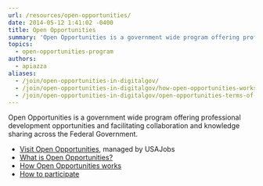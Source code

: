 ```yaml
---
url: /resources/open-opportunities/
date: 2014-05-12 1:41:02 -0400
title: Open Opportunities
summary: 'Open Opportunities is a government wide program offering professional development opportunities and facilitating collaboration and knowledge sharing across the Federal Government.'
topics:
  - open-opportunities-program
authors:
  - apiazza
aliases:
  - /join/open-opportunities-in-digitalgov/
  - /join/open-opportunities-in-digitalgov/how-open-opportunities-works/
  - /join/open-opportunities-in-digitalgov/open-opportunities-terms-of-use/
---
```


<div class="deck">Open Opportunities is a government wide program offering professional development opportunities and facilitating collaboration and knowledge sharing across the Federal Government.</div>

- [Visit Open Opportunities](https://openopps.usajobs.gov/), managed by USAJobs
- [What is Open Opportunities?](https://usajobs.github.io/openopps-help/)
- [How Open Opportunities works](https://usajobs.github.io/openopps-help/opportunity/)
- [How to participate](https://usajobs.github.io/openopps-help/opportunity/participate/)
